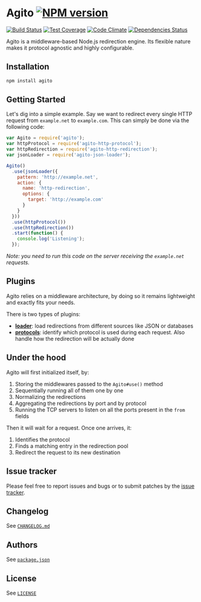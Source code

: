 # Agito [![NPM version][npm-img]][npm]

[![Build Status][travis-img]][travis]
[![Test Coverage][codeclimate-coverage-img]][codeclimate]
[![Code Climate][codeclimate-gpa-img]][codeclimate]
[![Dependencies Status][daviddm-dep-img]][daviddm-dep]

Agito is a middleware-based Node.js redirection engine. Its flexible nature
makes it protocol agnostic and highly configurable.

## Installation

```bash
npm install agito
```

## Getting Started

Let's dig into a simple example. Say we want to redirect every single HTTP
request from `example.net` to `example.com`. This can simply be done via the
following code:

```javascript
var Agito = require('agito');
var httpProtocol = require('agito-http-protocol');
var httpRedirection = require('agito-http-redirection');
var jsonLoader = require('agito-json-loader');

Agito()
  .use(jsonLoader({
    pattern: 'http://example.net',
    action: {
      name: 'http-redirection',
      options: {
        target: 'http://example.com'
      }
    }
  }))
  .use(httpProtocol())
  .use(httpRedirection())
  .start(function() {
    console.log('Listening');
  });
```

_Note: you need to run this code on the server receiving the `example.net`
requests._

## Plugins

Agito relies on a middleware architecture, by doing so it remains lightweight
and exactly fits your needs.

There is two types of plugins:
- **[loader][agito-loaders-npm]**: load redirections from different sources like
  JSON or databases
- **[protocols][agito-protocols-npm]**: identify which protocol is used during
  each request. Also handle how the redirection will be actually done


## Under the hood

Agito will first initialized itself, by:

1. Storing the middlewares passed to the `Agito#use()` method
2. Sequentially running all of them one by one
3. Normalizing the redirections
4. Aggregating the redirections by port and by protocol
5. Running the TCP servers to listen on all the ports present in the `from`
   fields

Then it will wait for a request. Once one arrives, it:

1. Identifies the protocol
2. Finds a matching entry in the redirection pool
3. Redirect the request to its new destination

## Issue tracker

Please feel free to report issues and bugs or to submit patches by the
[issue tracker][issue-tracker].

## Changelog

See [`CHANGELOG.md`](CHANGELOG.md)

## Authors

See [`package.json`](package.json)

## License

See [`LICENSE`](LICENSE)

[npm]: https://www.npmjs.org/package/agito
[npm-img]: http://img.shields.io/npm/v/agito.svg?style=flat
[travis]: https://travis-ci.org/agitojs/agito
[travis-img]: http://img.shields.io/travis/agitojs/agito/master.svg?style=flat
[codeclimate]: https://codeclimate.com/github/agitojs/agito
[codeclimate-coverage-img]: http://img.shields.io/codeclimate/coverage/github/agitojs/agito.svg?style=flat
[codeclimate-gpa-img]: http://img.shields.io/codeclimate/github/agitojs/agito.svg?style=flat
[daviddm-dep]: https://david-dm.org/agitojs/agito
[daviddm-dep-img]: http://img.shields.io/david/agitojs/agito.svg?style=flat

[issue-tracker]: https://github.com/agitojs/agito/issues

[agito-loaders-npm]: https://www.npmjs.org/search?q=agito-*-loader
[agito-protocols-npm]: https://www.npmjs.org/search?q=agito-*-protocol
